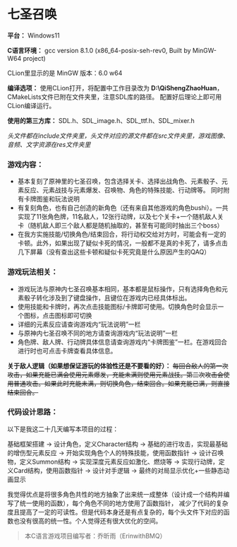 七圣召唤
===

**平台：** Windows11

**C语言环境：** gcc version 8.1.0 (x86_64-posix-seh-rev0, Built by MinGW-W64 project)

CLion里显示的是  MinGW 版本：6.0 w64

**编译选项：**
使用CLion打开，将配置中工作目录改为 **D:\QiShengZhaoHuan**，CMakeLists文件已附在文件夹里，注意SDL库的路径。
配置好后理论上即可用CLion编译运行。

**使用的第三方库：** SDL.h、SDL_image.h、SDL_ttf.h、SDL_mixer.h

*头文件都在include文件夹里，头文件对应的源文件都在src文件夹里，游戏图像、音频、文字资源在res文件夹里*

### 游戏内容：

- 基本复刻了原神里的七圣召唤，包含选择关卡、选择出战角色、元素骰子、元素反应、元素战技与元素爆发、召唤物、角色的特殊技能、行动牌等。
同时附有卡牌图鉴和玩法说明
- 有复刻角色，也有自己创造的新角色（还有来自其他游戏的角色bushi）。一共实现了11张角色牌，11名敌人，12张行动牌，以及七个关卡+一个随机敌人关卡（随机敌人即三个敌人都是随机抽取的，甚至有可能同时抽出三个boss）
- 在我方实施技能/切换角色/结束回合，将行动权交给对方时，可能会有一定的卡顿。此外，如果出现了疑似卡死的情况，一般都不是真的卡死了，请多点击几下屏幕（没有查出这些卡顿和疑似卡死究竟是什么原因产生的QAQ）

### 游戏玩法相关：

- 游戏玩法与原神内七圣召唤基本相同，基本都是鼠标操作，只有选择角色和元素骰子转化涉及到了键盘操作，且键位在游戏内已经具体标出。
- 使用技能和卡牌时，再次点击技能图标/卡牌即可使用。切换角色时会显示一个图标，点击图标即可切换
- 详细的元素反应请查询游戏内“玩法说明”一栏
- 与原神内七圣召唤不同的地方请查询游戏内“玩法说明”一栏
- 角色牌、敌人牌、行动牌具体信息请查询游戏内“卡牌图鉴”一栏。在游戏回合进行时也可点击卡牌查看具体信息。

**关于敌人逻辑（如果想保证游玩的体验性还是不要看的好）：**
~~每回合敌人的第一次攻击，如果充能已满会使用元素爆发，充能未满则使用元素战技。第二次攻击会使用普通攻击。如果此时充能未满，则切换角色，结束回合。如果充能已满，则直接结束回合。~~

### 代码设计思路：

以下是我这二十几天编写本项目的过程：

基础框架搭建 -> 设计角色，定义Character结构 -> 基础的进行攻击，实现最基础的增伤型元素反应 -> 开始实现角色个人的特殊技能，使用函数指针 -> 
设计召唤物，定义Summon结构 -> 实现深度元素反应如激化、燃烧等 -> 实现行动牌，定义Card结构，使用函数指针 -> 设计对手逻辑 -> 最终的对局显示优化+一些静态动画显示

我觉得优点是将很多角色共性的地方抽象了出来统一成整体（设计成一个结构并编写了统一使用的函数），每个角色不同的地方使用了函数指针，
减少了代码的复杂度且提高了一定的可读性。但是代码本身还是有点复杂的，每个头文件下对应的函数也没有很高的统一性。个人觉得还有很大优化的空间。

> 本C语言游戏项目编写者：乔昕雨（ErinwithBMQ）
